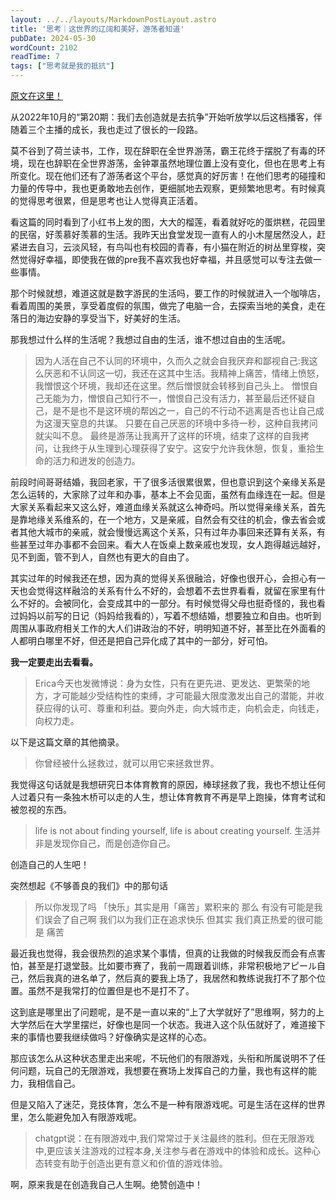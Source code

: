 ```yaml
---
layout: ../../layouts/MarkdownPostLayout.astro
title: '思考｜这世界的辽阔和美好，游荡者知道'
pubDate: 2024-05-30
wordCount: 2102
readTime: 7
tags: ["思考就是我的抵抗"]
---
```

[原文在这里！](https://open.substack.com/pub/afterschool2021/p/24f?r=3bf0ll&utm_medium=ios)

从2022年10月的“第20期：我们去创造就是去抗争”开始听放学以后这档播客，伴随着三个主播的成长，我也走过了很长的一段路。

莫不谷到了荷兰读书，工作，现在辞职在全世界游荡，霸王花终于摆脱了有毒的环境，现在也辞职在全世界游荡，金钟罩虽然地理位置上没有变化，但也在思考上有所变化。现在他们还有了游荡者这个平台，感觉真的好厉害！在他们思考的碰撞和力量的传导中，我也更勇敢地去创作，更细腻地去观察，更频繁地思考。有时候真的觉得思考很累，但是思考也让人觉得真正活着。

看这篇的同时看到了小红书上发的图，大大的榴莲，看着就好吃的蛋烘糕，花园里的民宿，好羡慕好羡慕的生活。我昨天出食堂发现一直有人的小木屋居然没人，赶紧进去自习，云淡风轻，有鸟叫也有校园的青春，有小猫在附近的树丛里穿梭，突然觉得好幸福，即使我在做的pre我不喜欢我也好幸福，并且感觉可以专注去做一些事情。

那个时候就想，难道这就是数字游民的生活吗，要工作的时候就进入一个咖啡店，看着周围的美景，享受着度假的氛围，做完了电脑一合，去探索当地的美食，走在落日的海边安静的享受当下，好美好的生活。

那我想过什么样的生活呢？我想过自由的生活，谁不想过自由的生活呢。

> 因为人活在自己不认同的环境中，久而久之就会自我厌弃和鄙视自己:我这么厌恶和不认同这一切，我还在这其中生活。我精神上痛苦，情绪上愤怒，我憎恨这个环境，我却还在这里。然后憎恨就会转移到自己头上。
> 憎恨自己无能为力，憎恨自己知行不一，憎恨自己没有活力，甚至最后还怀疑自己，是不是也不是这环境的帮凶之一，自己的不行动不逃离是否也让自己成为这漫天窒息的共谋。
> 只要在自己厌恶的环境中多待一秒，这种自我拷问就尖叫不息。
> 最终是游荡让我离开了这样的环境，结束了这样的自我拷问，让我终于从生理到心理获得了安宁。这安宁允许我休憩，恢复，重拾生命的活力和迸发的创造力。

前段时间哥哥结婚，我回老家，干了很多活很累很累，但也意识到这个亲缘关系是怎么运转的，大家除了过年和办事，基本上不会见面，虽然有血缘连在一起。但是大家关系看起来又这么好，难道血缘关系就这么神奇吗。所以觉得亲缘关系，首先是靠地缘关系维系的，在一个地方，又是亲戚，自然会有交往的机会，像去省会或者其他大城市的亲戚，就会慢慢远离这个关系，只有过年办事回来还算有关系，有些甚至过年办事都不会回来。看大人在饭桌上数亲戚也发现，女人跑得越远越好，见不到面，管不到人，自然也有更大的自由了。

其实过年的时候我还在想，因为真的觉得关系很融洽，好像也很开心，会担心有一天也会觉得这样融洽的关系有什么不好的，会想着不去世界看看，就留在家里有什么不好的。会被同化，会变成其中的一部分。有时候觉得父母也挺奇怪的，我也看过妈妈以前写的日记（妈妈给我看的），写着不想结婚，想要独立和自由。也听到周围从事政府相关工作的大人们讲政治的不好，明明知道不好，甚至比在外面看的人都明白哪里不好，但还是把自己异化成了其中的一部分，好可怕。

**我一定要走出去看看。**

> Erica今天也发微博说：身为女性，只有在更先进、更发达、更繁荣的地方，才可能越少受结构性的束缚，才可能最大限度激发出自己的潜能，并收获应得的认可、尊重和利益。要向外走，向大城市走，向机会走，向钱走，向权力走。 ​​​

以下是这篇文章的其他摘录。

> 你曾经被什么拯救过，就可以用它来拯救世界。

我觉得这句话就是我想研究日本体育教育的原因，棒球拯救了我，我也不想让任何人过着只有一条独木桥可以走的人生，想让体育教育不再是早上跑操，体育考试和被忽视的东西。

> life is not about finding yourself, life is about creating yourself.
> 生活并非是发现你自己，而是创造你自己。

创造自己的人生吧！

突然想起《不够善良的我们》中的那句话

> 所以你发现了吗
>「快乐」其实是用「痛苦」累积来的
> 那么
> 有没有可能是我们误会了自己啊
> 我们以为我们正在追求快乐
> 但其实
> 我们真正热爱的很可能是
> 痛苦

最近我也觉得，我会很热烈的追求某个事情，但真的让我做的时候我反而会有点害怕，甚至是打退堂鼓。比如要市赛了，我前一周跟着训练，非常积极地アピール自己，然后我真的进名单了，然后真的要我上场了，我居然和教练说我打不了那个位置。虽然不是我常打的位置但是也不是打不了。

这到底是哪里出了问题呢，是不是一直以来的“上了大学就好了”思维啊，努力的上大学然后在大学里摆烂，好像也是同一个状态。我进入这个队伍就好了，难道接下来的事情也要我继续做吗？好像确实是这样的心态。

那应该怎么从这种状态里走出来呢，不玩他们的有限游戏，头衔和所属说明不了任何问题，玩自己的无限游戏，我想要在赛场上发挥自己的力量，我也有这样的能力，我相信自己。

但是又陷入了迷茫，竞技体育，怎么不是一种有限游戏呢。可是生活在这样的世界里，怎么能避免加入有限游戏呢。

> chatgpt说：在有限游戏中,我们常常过于关注最终的胜利。但在无限游戏中,更应该关注游戏的过程本身,关注参与者在游戏中的体验和成长。这种心态转变有助于创造出更有意义和价值的游戏体验。

啊，原来我是在创造我自己人生啊。绝赞创造中！




